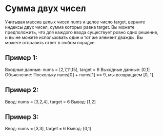 # Сумма двух чисел

Учитывая массив целых чисел nums и целое число target, верните индексы двух чисел, сумма которых равна target.
Вы можете предположить, что для каждого ввода существует ровно одно решение, и вы не можете использовать один и тот же элемент дважды.
Вы можете отправить ответ в любом порядке.

## Пример 1:
Входные данные: nums = [2,7,11,15], target = 9
Выходные данные: [0,1]
Объяснение: Поскольку nums[0] + nums[1] == 9, мы возвращаем [0, 1].

## Пример 2:
Ввод: nums = [3,2,4], target = 6
Вывод: [1,2]

## Пример 3:
Ввод: nums = [3,3], target = 6
Вывод: [0,1]